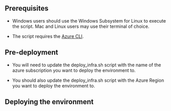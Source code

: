 ## Prerequisites

- Windows users should use the Windows Subsystem for Linux to execute the script.  Mac and Linux users may use their terminal of choice.

- The script requires the [Azure CLI](https://docs.microsoft.com/en-us/cli/azure/install-azure-cli).


## Pre-deployment

- You will need to update the deploy_infra.sh script with the name of the azure subscription you want to deploy the environment to.

- You should also update the deploy_infra.sh script with the Azure Region you want to deploy the environment to.

## Deploying the environment

